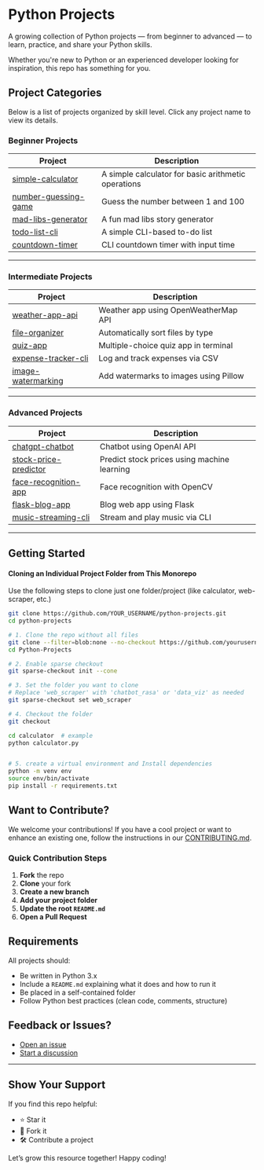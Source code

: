 # Python Projects

A growing collection of Python projects — from beginner to advanced — to learn, practice, and share your Python skills.

Whether you're new to Python or an experienced developer looking for inspiration, this repo has something for you.




##  Project Categories

Below is a list of projects organized by skill level. Click any project name to view its details.

###  Beginner Projects
| Project | Description |
|--------|-------------|
| [simple-calculator](./simple-calculator) | A simple calculator for basic arithmetic operations |
| [number-guessing-game](./number-guessing-game) | Guess the number between 1 and 100 |
| [mad-libs-generator](./mad-libs-generator) | A fun mad libs story generator |
| [todo-list-cli](./todo-list-cli) | A simple CLI-based to-do list |
| [countdown-timer](./countdown-timer) | CLI countdown timer with input time |

---
###  Intermediate Projects
| Project | Description |
|--------|-------------|
| [weather-app-api](./weather-app-api) | Weather app using OpenWeatherMap API |
| [file-organizer](./file-organizer) | Automatically sort files by type |
| [quiz-app](./quiz-app) | Multiple-choice quiz app in terminal |
| [expense-tracker-cli](./expense-tracker-cli) | Log and track expenses via CSV |
| [image-watermarking](./image-watermarking) | Add watermarks to images using Pillow |
---

###  Advanced Projects
| Project | Description |
|--------|-------------|
| [chatgpt-chatbot](./chatgpt-chatbot) | Chatbot using OpenAI API |
| [stock-price-predictor](./stock-price-predictor) | Predict stock prices using machine learning |
| [face-recognition-app](./face-recognition-app) | Face recognition with OpenCV |
| [flask-blog-app](./flask-blog-app) | Blog web app using Flask |
| [music-streaming-cli](./music-streaming-cli) | Stream and play music via CLI |
--- 

##  Getting Started
#### Cloning an Individual Project Folder from This Monorepo

Use the following steps to clone just one folder/project (like calculator, web-scraper, etc.)

```bash
git clone https://github.com/YOUR_USERNAME/python-projects.git
cd python-projects

# 1. Clone the repo without all files
git clone --filter=blob:none --no-checkout https://github.com/yourusername/your-monorepo.git
cd Python-Projects

# 2. Enable sparse checkout
git sparse-checkout init --cone

# 3. Set the folder you want to clone
# Replace 'web_scraper' with 'chatbot_rasa' or 'data_viz' as needed
git sparse-checkout set web_scraper

# 4. Checkout the folder
git checkout

cd calculator  # example
python calculator.py


# 5. create a virtual environment and Install dependencies
python -m venv env
source env/bin/activate
pip install -r requirements.txt

```

##  Want to Contribute?

We welcome your contributions! If you have a cool project or want to enhance an existing one, follow the instructions in our [CONTRIBUTING.md](./CONTRIBUTING.md).

### Quick Contribution Steps

1. **Fork** the repo
2. **Clone** your fork
3. **Create a new branch**
4. **Add your project folder**
5. **Update the root `README.md`**
6. **Open a Pull Request**

## Requirements

All projects should:

- Be written in Python 3.x
- Include a `README.md` explaining what it does and how to run it
- Be placed in a self-contained folder
- Follow Python best practices (clean code, comments, structure)

## Feedback or Issues?

- [Open an issue](https://github.com/selvam-DG/python-projects/issues)
- [Start a discussion](https://github.com/selvam-DG/python-projects/discussions)
----
##  Show Your Support

If you find this repo helpful:
- ⭐ Star it
- 🍴 Fork it
- 🛠 Contribute a project

Let’s grow this resource together! Happy coding! 


